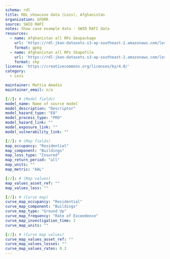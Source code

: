 ```yaml
---
schema: rdl
title: RDL showcase data (Loss), Afghanistan
organization: GFDRR
source: SWIO RAFI
notes: Show case example data - SWIO RAFI data
resources:
  - name: Afghanistan all RPs Geopackage
    url: 'https://rdl-jkan-datasets.s3-ap-southeast-2.amazonaws.com/loss/AFG_showcase.gpkg'
    format: gpkg
  - name: Afghanistan all RPs Shapefile
    url: 'https://rdl-jkan-datasets.s3-ap-southeast-2.amazonaws.com/loss/AFG_showcase.zip'
    format: shp
license: 'https://creativecommons.org/licenses/by/4.0/'
category:
  - Loss

maintainer: Mattia Amadio
maintainer_email: n/a

[//]: # (Model fields)
model_name: Name of source model
model_description: "Descriptor"
model_hazard_type: "EQ"
model_process_type: "PRO"
model_hazard_link: ""
model_exposure_link: ""
model_vulnerability_link: ""

[//]: # (Map fields)
map_occupancy: "Residential"
map_component: "Buildings"
map_loss_type: "Insured"
map_return_period: "all"
map_units: ""
map_metric: "AAL"

[//]: # (Map values)
map_values_asset_ref: ""
map_values_loss: ""

[//]: # (Curve map)
curve_map_occupancy: "Residential"
curve_map_component: "Buildings"
curve_map_type: "Ground Up"
curve_map_frequency: "Rate of Exceedence"
curve_map_investigation_time: 1
curve_map_units: ""

[//]: # (Curve map values)
curve_map_values_asset_ref: ""
curve_map_values_losses: ""
curve_map_values_rates: 0.2
---
```

